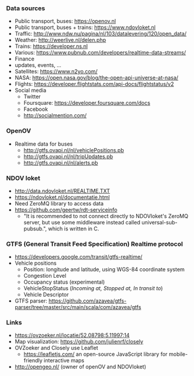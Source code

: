 
### Data sources

- Public transport, buses: https://openov.nl
- Public transport, buses + trains: https://www.ndovloket.nl
- Traffic: http://www.ndw.nu/pagina/nl/103/datalevering/120/open_data/
- Weather: http://weerlive.nl/delen.php
- Trains: https://developer.ns.nl
- Various: https://www.pubnub.com/developers/realtime-data-streams/
- Finance
- updates, events, ...
- Satellites: https://www.n2yo.com/
- NASA: https://open.nasa.gov/blog/the-open-api-universe-at-nasa/
- Flights: https://developer.flightstats.com/api-docs/flightstatus/v2
- Social media
    - Twitter
    - Foursquare: https://developer.foursquare.com/docs
    - Facebook
    - http://socialmention.com/
    
### OpenOV
- Realtime data for buses
    - http://gtfs.ovapi.nl/nl/vehiclePositions.pb
    - http://gtfs.ovapi.nl/nl/tripUpdates.pb
    - http://gtfs.ovapi.nl/nl/alerts.pb

### NDOV loket
- http://data.ndovloket.nl/REALTIME.TXT
- https://ndovloket.nl/documentatie.html
- Need ZeroMQ library to access data
- https://github.com/geertw/rdt-serviceinfo
    - "It is recommended to not connect directly to NDOVloket's ZeroMQ 
    server, but use some middleware instead called universal-sub-pubsub.", 
    which is written in C.

### GTFS (General Transit Feed Specification) Realtime protocol
- https://developers.google.com/transit/gtfs-realtime/
- Vehicle positions
   - Position: longitude and latitude, using WGS-84 coordinate system
   - Congestion Level
   - Occupancy status (experimental)
   - VehicleStopStatus (_Incoming at, Stopped at, In transit to_)
   - Vehicle Descriptor
- GTFS parser: https://github.com/azavea/gtfs-parser/tree/master/src/main/scala/com/azavea/gtfs
    
### Links
- https://ovzoeker.nl/locatie/52.08798:5.11997:14
- Map visualization: https://github.com/julienrf/closely
- OVZoeker and Closely use Leaflet
    - https://leafletjs.com/ an open-source JavaScript library
                             for mobile-friendly interactive maps
- http://opengeo.nl/ (owner of openOV and NDOVloket)